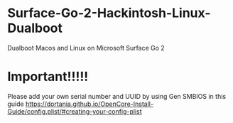 # Surface-Go-2-Hackintosh-Linux-Dualboot
Dualboot Macos and Linux on Microsoft Surface Go 2

# Important!!!!!
Please add your own serial number and UUID by using Gen SMBIOS in this guide https://dortania.github.io/OpenCore-Install-Guide/config.plist/#creating-your-config-plist

